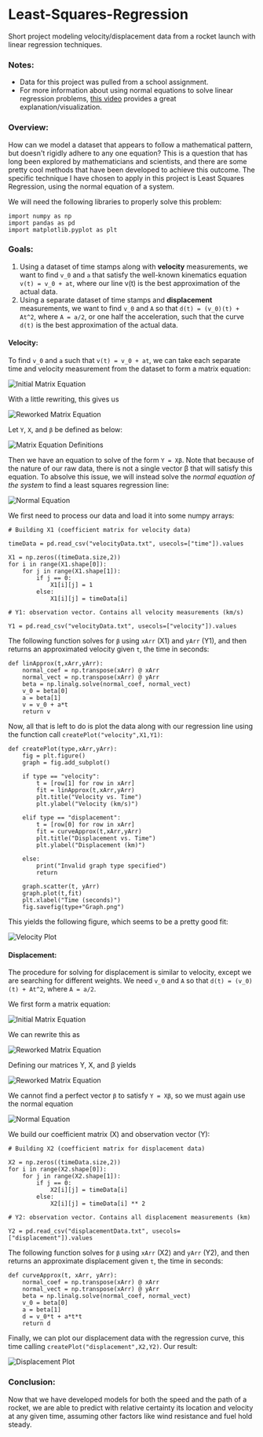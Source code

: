 # Least-Squares-Regression
Short project modeling velocity/displacement data from a rocket launch with linear regression techniques.

### Notes:
- Data for this project was pulled from a school assignment.
- For more information about using normal equations to solve linear regression problems, [this video](https://www.youtube.com/results?search_query=linear+regression+with+normal+equation) provides a great explanation/visualization.

### Overview:
How can we model a dataset that appears to follow a mathematical pattern, but doesn't rigidly adhere to any one equation? This is a question that has long been explored by mathematicians and scientists, and there are some pretty cool methods that have been developed to achieve this outcome. The specific technique I have chosen to apply in this project is Least Squares Regression, using the normal equation of a system.

We will need the following libraries to properly solve this problem:

```
import numpy as np
import pandas as pd
import matplotlib.pyplot as plt
```

### Goals: 
1. Using a dataset of time stamps along with **velocity** measurements, we want to find `v_0` and `a` that satisfy the well-known kinematics equation `v(t) = v_0 + at`, where our line v(t) is the best approximation of the actual data.
2. Using a separate dataset of time stamps and **displacement** measurements, we want to find `v_0` and `A` so that `d(t) = (v_0)(t) + At^2`, where `A = a/2`, or one half the acceleration, such that the curve `d(t)` is the best approximation of the actual data.

#### Velocity:

To find `v_0` and `a` such that `v(t) = v_0 + at`, we can take each separate time and velocity measurement from the dataset to form a matrix equation: 

![Initial Matrix Equation](https://github.com/spencermyoung513/Least-Squares-Regression/blob/main/Matrix%20Images/Matrices1.PNG)

With a little rewriting, this gives us

![Reworked Matrix Equation](https://github.com/spencermyoung513/Least-Squares-Regression/blob/main/Matrix%20Images/Matrices2.PNG)

Let `Y`, `X`, and `β` be defined as below:

![Matrix Equation Definitions](https://github.com/spencermyoung513/Least-Squares-Regression/blob/main/Matrix%20Images/Matrices3.PNG)

Then we have an equation to solve of the form `Y = Xβ`. Note that because of the nature of our raw data, there is not a single vector β that will satisfy this equation. To absolve this issue, we will instead solve the *normal equation of the system* to find a least squares regression line:

![Normal Equation](https://github.com/spencermyoung513/Least-Squares-Regression/blob/main/Matrix%20Images/NormalEq1.PNG)

We first need to process our data and load it into some numpy arrays:

```
# Building X1 (coefficient matrix for velocity data)

timeData = pd.read_csv("velocityData.txt", usecols=["time"]).values

X1 = np.zeros((timeData.size,2))
for i in range(X1.shape[0]):
	for j in range(X1.shape[1]):
		if j == 0:
			X1[i][j] = 1
		else:	
			X1[i][j] = timeData[i]

# Y1: observation vector. Contains all velocity measurements (km/s)

Y1 = pd.read_csv("velocityData.txt", usecols=["velocity"]).values
```

The following function solves for `β` using `xArr` (X1) and `yArr` (Y1), and then returns an approximated velocity given `t`, the time in seconds:

```
def linApprox(t,xArr,yArr): 
	normal_coef = np.transpose(xArr) @ xArr
	normal_vect = np.transpose(xArr) @ yArr
	beta = np.linalg.solve(normal_coef, normal_vect) 
	v_0 = beta[0]
	a = beta[1]
	v = v_0 + a*t
	return v
```

Now, all that is left to do is plot the data along with our regression line using the function call `createPlot("velocity",X1,Y1)`:

```
def createPlot(type,xArr,yArr):
	fig = plt.figure()
	graph = fig.add_subplot()
	
	if type == "velocity":	
		t = [row[1] for row in xArr]
		fit = linApprox(t,xArr,yArr)
		plt.title("Velocity vs. Time")
		plt.ylabel("Velocity (km/s)")

	elif type == "displacement":
		t = [row[0] for row in xArr]
		fit = curveApprox(t,xArr,yArr)
		plt.title("Displacement vs. Time")
		plt.ylabel("Displacement (km)")

	else:
		print("Invalid graph type specified")
		return
	
	graph.scatter(t, yArr)
	graph.plot(t,fit)
	plt.xlabel("Time (seconds)")
	fig.savefig(type+"Graph.png")
 ```
This yields the following figure, which seems to be a pretty good fit:

![Velocity Plot](https://github.com/spencermyoung513/Least-Squares-Regression/blob/main/velocityGraph.png)

#### Displacement:

The procedure for solving for displacement is similar to velocity, except we are searching for different weights. We need `v_0` and `A` so that `d(t) = (v_0)(t) + At^2`, where `A = a/2`.

We first form a matrix equation:

![Initial Matrix Equation](https://github.com/spencermyoung513/Least-Squares-Regression/blob/main/Matrix%20Images/Matrices4.PNG)

We can rewrite this as

![Reworked Matrix Equation](https://github.com/spencermyoung513/Least-Squares-Regression/blob/main/Matrix%20Images/Matrices5.PNG)

Defining our matrices Y, X, and β yields

![Reworked Matrix Equation](https://github.com/spencermyoung513/Least-Squares-Regression/blob/main/Matrix%20Images/Matrices6.PNG)

We cannot find a perfect vector `β` to satisfy `Y = Xβ`, so we must again use the normal equation 

![Normal Equation](https://github.com/spencermyoung513/Least-Squares-Regression/blob/main/Matrix%20Images/NormalEq1.PNG)

We build our coefficient matrix (X) and observation vector (Y):

```
# Building X2 (coefficient matrix for displacement data)

X2 = np.zeros((timeData.size,2))
for i in range(X2.shape[0]):
	for j in range(X2.shape[1]):
		if j == 0:
			X2[i][j] = timeData[i]
		else:
			X2[i][j] = timeData[i] ** 2

# Y2: observation vector. Contains all displacement measurements (km)

Y2 = pd.read_csv("displacementData.txt", usecols=["displacement"]).values
```
The following function solves for `β` using `xArr` (X2) and `yArr` (Y2), and then returns an approximate displacement given `t`, the time in seconds:

```
def curveApprox(t, xArr, yArr):
	normal_coef = np.transpose(xArr) @ xArr  
	normal_vect = np.transpose(xArr) @ yArr
	beta = np.linalg.solve(normal_coef, normal_vect)
	v_0 = beta[0]
	a = beta[1]	
	d = v_0*t + a*t*t
	return d
```

Finally, we can plot our displacement data with the regression curve, this time calling `createPlot("displacement",X2,Y2)`. Our result:

![Displacement Plot](https://github.com/spencermyoung513/Least-Squares-Regression/blob/main/displacementGraph.png)

### Conclusion:

Now that we have developed models for both the speed and the path of a rocket, we are able to predict with relative certainty its location and velocity at any given time, assuming other factors like wind resistance and fuel hold steady.
